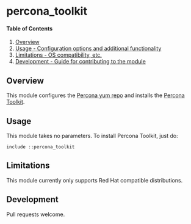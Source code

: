 # percona_toolkit

#### Table of Contents

1. [Overview](#overview)
4. [Usage - Configuration options and additional functionality](#usage)
5. [Limitations - OS compatibility, etc.](#limitations)
6. [Development - Guide for contributing to the module](#development)

## Overview

This module configures the [Percona yum repo](https://www.percona.com/software/percona-software-repositories-for-mysql)
and installs the [Percona Toolkit](https://www.percona.com/software/mysql-tools/percona-toolkit).

## Usage

This module takes no parameters. To install Percona Toolkit, just do:

```puppet
include ::percona_toolkit
```

## Limitations

This module currently only supports Red Hat compatible distributions.

## Development

Pull requests welcome.
